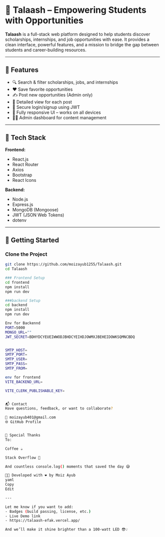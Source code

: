 # 🧠 Talaash – Empowering Students with Opportunities

**Talaash** is a full-stack web platform designed to help students discover scholarships, internships, and job opportunities with ease. It provides a clean interface, powerful features, and a mission to bridge the gap between students and career-building resources.

---

## 🌟 Features

- 🔍 Search & filter scholarships, jobs, and internships
- ❤️ Save favorite opportunities
- ✍️ Post new opportunities (Admin only)
- 📄 Detailed view for each post
- 🔐 Secure login/signup using JWT
- 📱 Fully responsive UI – works on all devices
- 🧑‍💻 Admin dashboard for content management

---

## 🧰 Tech Stack

**Frontend:**
- React.js
- React Router
- Axios
- Bootstrap
- React Icons

**Backend:**
- Node.js
- Express.js
- MongoDB (Mongoose)
- JWT (JSON Web Tokens)
- dotenv

---

## 🚀 Getting Started

### Clone the Project

```bash
git clone https://github.com/moizayub1255/Talaash.git
cd Talaash

### Frontend Setup
cd frontend
npm install
npm run dev

###backend Setup
cd backend
npm install
npm run dev

Env for Backennd
PORT=5000
MONGO_URL=""
JWT_SECRET=BDHYDCYEUEIWWODJBHDCYEIHDJOWMXJBEHEIDOWKSQMNCBDQ


SMTP_HOST=
SMTP_PORT=
SMTP_USER=
SMTP_PASS=
SMTP_FROM=

env for frontend
VITE_BACKEND_URL=

VITE_CLERK_PUBLISHABLE_KEY=


📬 Contact
Have questions, feedback, or want to collaborate?

📧 moizayub401@gmail.com
🌐 GitHub Profile


🙌 Special Thanks
To:

Coffee ☕

Stack Overflow 🧠

And countless console.log() moments that saved the day 😅

👨‍💻 Developed with ❤️ by Moiz Ayub
yaml
Copy
Edit

---

Let me know if you want to add:
- Badges (build passing, license, etc.)
- Live Demo link
- https://talaash-efak.vercel.app/

And we’ll make it shine brighter than a 100-watt LED 😎💡
